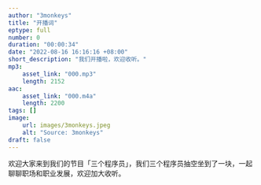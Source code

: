 ```yaml
---
author: "3monkeys"
title: "开播词"
eptype: full
number: 0
duration: "00:00:34"
date: "2022-08-16 16:16:16 +08:00"
short_description: "我们开播啦，欢迎收听。"
mp3:
    asset_link: "000.mp3"
    length: 2152
aac:
    asset_link: "000.m4a"
    length: 2200
tags: []
image:
    url: images/3monkeys.jpeg
    alt: "Source: 3monkeys"
draft: false
---
```


欢迎大家来到我们的节目「三个程序员」，我们三个程序员抽空坐到了一块，一起聊聊职场和职业发展，欢迎加大收听。
